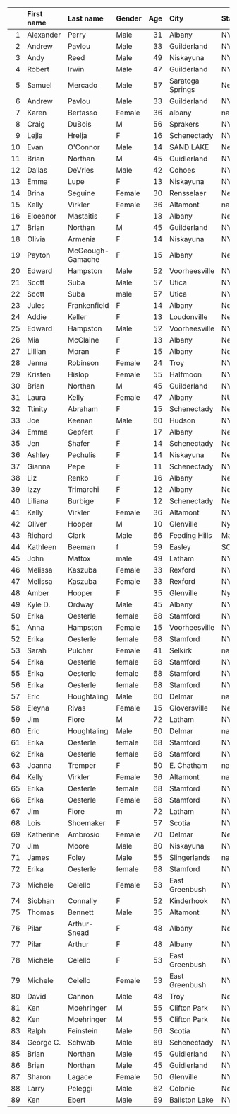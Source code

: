 |    | First name   | Last name        | Gender   |   Age | City             | State         | Time     | Member   |
|---:|:-------------|:-----------------|:---------|------:|:-----------------|:--------------|:---------|:---------|
|  1 | Alexander    | Perry            | Male     |    31 | Albany           | NY            | 5:14     | Yes      |
|  2 | Andrew       | Pavlou           | Male     |    33 | Guilderland      | NY            | 5:25     | No       |
|  3 | Andy         | Reed             | Male     |    49 | Niskayuna        | NY            | 5:29     | Yes      |
|  4 | Robert       | Irwin            | Male     |    47 | Guilderland      | NY            | 5:38     | Yes      |
|  5 | Samuel       | Mercado          | Male     |    57 | Saratoga Springs | New York      | 5:39     | Yes      |
|  6 | Andrew       | Pavlou           | Male     |    33 | Guilderland      | NY            | 5:46     | No       |
|  7 | Karen        | Bertasso         | Female   |    36 | albany           | nan           | 5:49     | Yes      |
|  8 | Craig        | DuBois           | M        |    56 | Sprakers         | NY            | 5:56     | Yes      |
|  9 | Lejla        | Hrelja           | F        |    16 | Schenectady      | NY            | 5:57.1   | No       |
| 10 | Evan         | O'Connor         | Male     |    14 | SAND LAKE        | New York      | 5:57.11  | No       |
| 11 | Brian        | Northan          | M        |    45 | Guidlerland      | NY            | 6:00     | Yes      |
| 12 | Dallas       | DeVries          | Male     |    42 | Cohoes           | NY            | 6:00     | Yes      |
| 13 | Emma         | Lupe             | F        |    13 | Niskayuna        | NY            | 6:05.9   | No       |
| 14 | Brina        | Seguine          | Female   |    30 | Rensselaer       | New York      | 6:05     | Yes      |
| 15 | Kelly        | Virkler          | Female   |    36 | Altamont         | nan           | 6:08     | Yes      |
| 16 | Eloeanor     | Mastaitis        | F        |    13 | Albany           | New York      | 6:11.1   | No       |
| 17 | Brian        | Northan          | M        |    45 | Guilderland      | NY            | 6:15     | Yes      |
| 18 | Olivia       | Armenia          | F        |    14 | Niskayuna        | NY            | 6:15.1   | No       |
| 19 | Payton       | McGeough-Gamache | F        |    15 | Albany           | New York      | 6:16.3   | No       |
| 20 | Edward       | Hampston         | Male     |    52 | Voorheesville    | NY            | 6:19     | Yes      |
| 21 | Scott        | Suba             | Male     |    57 | Utica            | NY            | 6:20     | Yes      |
| 22 | Scott        | Suba             | male     |    57 | Utica            | NY            | 6:25     | Yes      |
| 23 | Jules        | Frankenfield     | F        |    14 | Albany           | New York      | 6:26.6   | No       |
| 24 | Addie        | Keller           | F        |    13 | Loudonville      | New Uork      | 6:28.4   | No       |
| 25 | Edward       | Hampston         | Male     |    52 | Voorheesville    | NY            | 6:29     | Yes      |
| 26 | Mia          | McClaine         | F        |    13 | Albany           | New York      | 6:34.0   | No       |
| 27 | Lillian      | Moran            | F        |    15 | Albany           | New York      | 6:36.9   | No       |
| 28 | Jenna        | Robinson         | Female   |    24 | Troy             | NY            | 6:37     | Yes      |
| 29 | Kristen      | Hislop           | Female   |    55 | Halfmoon         | NY            | 6:40.82  | Yes      |
| 30 | Brian        | Northan          | M        |    45 | Guilderland      | NY            | 6:41     | Yes      |
| 31 | Laura        | Kelly            | Female   |    47 | Albany           | NU            | 6:43     | Yes      |
| 32 | Ttinity      | Abraham          | F        |    15 | Schenectady      | New York      | 6:49.4   | No       |
| 33 | Joe          | Keenan           | Male     |    60 | Hudson           | NY            | 6:54     | Yes      |
| 34 | Emma         | Gepfert          | F        |    17 | Albany           | New York      | 6:57.2   | No       |
| 35 | Jen          | Shafer           | F        |    14 | Schenectady      | New York      | 6:59.9   | No       |
| 36 | Ashley       | Pechulis         | F        |    14 | Niskayuna        | New York      | 6:59.8   | No       |
| 37 | Gianna       | Pepe             | F        |    11 | Schenectady      | NY            | 6:59.6   | No       |
| 38 | Liz          | Renko            | F        |    16 | Albany           | New York      | 7:00.4   | No       |
| 39 | Izzy         | Trimarchi        | F        |    12 | Albany           | New York      | 7:01.1   | No       |
| 40 | Liliana      | Burbige          | F        |    12 | Schenectady      | New York      | 7:04.3   | No       |
| 41 | Kelly        | Virkler          | Female   |    36 | Altamont         | NY            | 7:17     | Yes      |
| 42 | Oliver       | Hooper           | M        |    10 | Glenville        | Ny            | 7:25     | Yes      |
| 43 | Richard      | Clark            | Male     |    66 | Feeding Hills    | Massachusetts | 7:36.9   | Yes      |
| 44 | Kathleen     | Beeman           | f        |    59 | Easley           | SC            | 7:48     | Yes      |
| 45 | John         | Mattox           | male     |    49 | Latham           | NY            | 7:50     | Yes      |
| 46 | Melissa      | Kaszuba          | Female   |    33 | Rexford          | NY            | 7:51     | Yes      |
| 47 | Melissa      | Kaszuba          | Female   |    33 | Rexford          | NY            | 7:53     | Yes      |
| 48 | Amber        | Hooper           | F        |    35 | Glenville        | Ny            | 7:53     | Yes      |
| 49 | Kyle D.      | Ordway           | Male     |    45 | Albany           | NY            | 7:56     | Yes      |
| 50 | Erika        | Oesterle         | female   |    68 | Stamford         | NY            | 8:12     | Yes      |
| 51 | Anna         | Hampston         | Female   |    15 | Voorheesville    | NY            | 8:12     | No       |
| 52 | Erika        | Oesterle         | female   |    68 | Stamford         | NY            | 8:14     | Yes      |
| 53 | Sarah        | Pulcher          | Female   |    41 | Selkirk          | nan           | 8:17     | Yes      |
| 54 | Erika        | Oesterle         | female   |    68 | Stamford         | NY            | 8:18     | Yes      |
| 55 | Erika        | Oesterle         | female   |    68 | Stamford         | NY            | 8:19     | Yes      |
| 56 | Erika        | Oesterle         | female   |    68 | Stamford         | NY            | 8:20     | Yes      |
| 57 | Eric         | Houghtaling      | Male     |    60 | Delmar           | nan           | 8:23     | Yes      |
| 58 | Eleyna       | Rivas            | Female   |    15 | Gloversville     | New York      | 8:28     | No       |
| 59 | Jim          | Fiore            | M        |    72 | Latham           | NY            | 8:30     | Yes      |
| 60 | Eric         | Houghtaling      | Male     |    60 | Delmar           | nan           | 8:31     | Yes      |
| 61 | Erika        | Oesterle         | female   |    68 | Stamford         | NY            | 8:31     | Yes      |
| 62 | Erika        | Oesterle         | female   |    68 | Stamford         | NY            | 8:34     | Yes      |
| 63 | Joanna       | Tremper          | F        |    50 | E. Chatham       | nan           | 8:36     | Yes      |
| 64 | Kelly        | Virkler          | Female   |    36 | Altamont         | nan           | 8:36     | Yes      |
| 65 | Erika        | Oesterle         | female   |    68 | Stamford         | NY            | 8:38     | Yes      |
| 66 | Erika        | Oesterle         | Female   |    68 | Stamford         | NY            | 8:44     | Yes      |
| 67 | Jim          | Fiore            | m        |    72 | Latham           | NY            | 8:49     | Yes      |
| 68 | Lois         | Shoemaker        | F        |    57 | Scotia           | NY            | 8:56     | Yes      |
| 69 | Katherine    | Ambrosio         | Female   |    70 | Delmar           | New York      | 9:00     | Yes      |
| 70 | Jim          | Moore            | Male     |    80 | Niskayuna        | NY            | 9:02     | Yes      |
| 71 | James        | Foley            | Male     |    55 | Slingerlands     | nan           | 9:19     | Yes      |
| 72 | Erika        | Oesterle         | female   |    68 | Stamford         | NY            | 9:19     | Yes      |
| 73 | Michele      | Celello          | Female   |    53 | East Greenbush   | NY            | 9:20     | Yes      |
| 74 | Siobhan      | Connally         | F        |    52 | Kinderhook       | NY            | 9:24     | Yes      |
| 75 | Thomas       | Bennett          | Male     |    35 | Altamont         | NY            | 9:24     | Yes      |
| 76 | Pilar        | Arthur-Snead     | F        |    48 | Albany           | New York      | 9:31     | Yes      |
| 77 | Pilar        | Arthur           | F        |    48 | Albany           | NY            | 9:41     | Yes      |
| 78 | Michele      | Celello          | F        |    53 | East Greenbush   | NY            | 9:50     | Yes      |
| 79 | Michele      | Celello          | Female   |    53 | East Greenbush   | NY            | 9:55     | Yes      |
| 80 | David        | Cannon           | Male     |    48 | Troy             | New York      | 10:07    | Yes      |
| 81 | Ken          | Moehringer       | M        |    55 | Clifton Park     | NY            | 10:21    | No       |
| 82 | Ken          | Moehringer       | M        |    55 | Clifton Park     | New York      | 10:21    | Yes      |
| 83 | Ralph        | Feinstein        | Male     |    66 | Scotia           | NY            | 10:26    | Yes      |
| 84 | George C.    | Schwab           | Male     |    69 | Schenectady      | NY            | 10:27    | Yes      |
| 85 | Brian        | Northan          | Male     |    45 | Guidlerland      | NY            | 10:44    | Yes      |
| 86 | Brian        | Northan          | Male     |    45 | Guidlerland      | NY            | 11:34    | Yes      |
| 87 | Sharon       | Lagace           | Female   |    50 | Glenville        | NY            | 12:00    | Yes      |
| 88 | Larry        | Peleggi          | Male     |    62 | Colonie          | New York      | 13.48.57 | Yes      |
| 89 | Ken          | Ebert            | Male     |    69 | Ballston Lake    | NY            | 13:39    | Yes      |